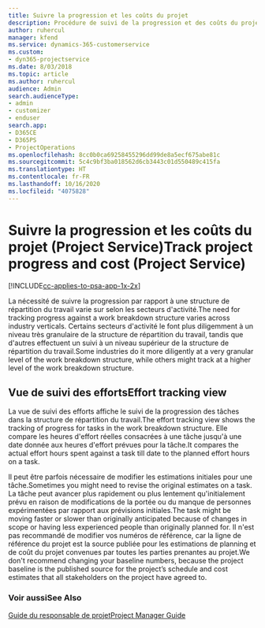```yaml
---
title: Suivre la progression et les coûts du projet
description: Procédure de suivi de la progression et des coûts du projet dans Project Service
author: ruhercul
manager: kfend
ms.service: dynamics-365-customerservice
ms.custom:
- dyn365-projectservice
ms.date: 8/03/2018
ms.topic: article
ms.author: ruhercul
audience: Admin
search.audienceType:
- admin
- customizer
- enduser
search.app:
- D365CE
- D365PS
- ProjectOperations
ms.openlocfilehash: 8cc0b0ca69258455296dd99de8a5ecf675abe81c
ms.sourcegitcommit: 5c4c9bf3ba018562d6cb3443c01d550489c415fa
ms.translationtype: HT
ms.contentlocale: fr-FR
ms.lasthandoff: 10/16/2020
ms.locfileid: "4075828"
---
```

# <a name="track-project-progress-and-cost-project-service"></a><span data-ttu-id="8ce9e-103">Suivre la progression et les coûts du projet (Project Service)</span><span class="sxs-lookup"><span data-stu-id="8ce9e-103">Track project progress and cost (Project Service)</span></span>

[!INCLUDE[cc-applies-to-psa-app-1x-2x](../includes/cc-applies-to-psa-app-1x-2x.md)]

<span data-ttu-id="8ce9e-104">La nécessité de suivre la progression par rapport à une structure de répartition du travail varie sur selon les secteurs d'activité.</span><span class="sxs-lookup"><span data-stu-id="8ce9e-104">The need for tracking progress against a work breakdown structure varies across industry verticals.</span></span> <span data-ttu-id="8ce9e-105">Certains secteurs d'activité le font plus diligemment à un niveau très granulaire de la structure de répartition du travail, tandis que d'autres effectuent un suivi à un niveau supérieur de la structure de répartition du travail.</span><span class="sxs-lookup"><span data-stu-id="8ce9e-105">Some industries do it more diligently at a very granular level of the work breakdown structure, while others might track at a higher level of the work breakdown structure.</span></span>  
  
## <a name="effort-tracking-view"></a><span data-ttu-id="8ce9e-106">Vue de suivi des efforts</span><span class="sxs-lookup"><span data-stu-id="8ce9e-106">Effort tracking view</span></span>  
<span data-ttu-id="8ce9e-107">La vue de suivi des efforts affiche le suivi de la progression des tâches dans la structure de répartition du travail.</span><span class="sxs-lookup"><span data-stu-id="8ce9e-107">The effort tracking view shows the tracking of progress for tasks in the work breakdown structure.</span></span> <span data-ttu-id="8ce9e-108">Elle compare les heures d'effort réelles consacrées à une tâche jusqu'à une date donnée aux heures d'effort prévues pour la tâche.</span><span class="sxs-lookup"><span data-stu-id="8ce9e-108">It compares the actual effort hours spent against a task till date to the planned effort hours on a task.</span></span>  
  
<span data-ttu-id="8ce9e-109">Il peut être parfois nécessaire de modifier les estimations initiales pour une tâche.</span><span class="sxs-lookup"><span data-stu-id="8ce9e-109">Sometimes you might need to revise the original estimates on a task.</span></span> <span data-ttu-id="8ce9e-110">La tâche peut avancer plus rapidement ou plus lentement qu'initialement prévu en raison de modifications de la portée ou du manque de personnes expérimentées par rapport aux prévisions initiales.</span><span class="sxs-lookup"><span data-stu-id="8ce9e-110">The task might be moving faster or slower than originally anticipated because of changes in scope or having less experienced people than originally planned for.</span></span> <span data-ttu-id="8ce9e-111">Il n'est pas recommandé de modifier vos numéros de référence, car la ligne de référence du projet est la source publiée pour les estimations de planning et de coût du projet convenues par toutes les parties prenantes au projet.</span><span class="sxs-lookup"><span data-stu-id="8ce9e-111">We don't recommend changing your baseline numbers, because the project baseline is the published source for the project’s schedule and cost estimates that all stakeholders on the project have agreed to.</span></span>  
  
### <a name="see-also"></a><span data-ttu-id="8ce9e-112">Voir aussi</span><span class="sxs-lookup"><span data-stu-id="8ce9e-112">See Also</span></span>  
 [<span data-ttu-id="8ce9e-113">Guide du responsable de projet</span><span class="sxs-lookup"><span data-stu-id="8ce9e-113">Project Manager Guide</span></span>](../psa/project-manager-guide.md)
